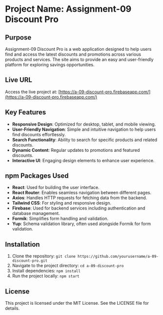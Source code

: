 # Project Name: Assignment-09 Discount Pro

## Purpose

Assignment-09 Discount Pro is a web application designed to help users find and access the latest discounts and promotions across various products and services. The site aims to provide an easy and user-friendly platform for exploring savings opportunities.

## Live URL

Access the live project at: [https://a-09-discount-pro.firebaseapp.com/](https://a-09-discount-pro.firebaseapp.com/)

## Key Features

- **Responsive Design**: Optimized for desktop, tablet, and mobile viewing.
- **User-Friendly Navigation**: Simple and intuitive navigation to help users find discounts effortlessly.
- **Search Functionality**: Ability to search for specific products and related discounts.
- **Dynamic Content**: Regular updates to promotions and featured discounts.
- **Interactive UI**: Engaging design elements to enhance user experience.

## npm Packages Used

- **React**: Used for building the user interface.
- **React Router**: Enables seamless navigation between different pages.
- **Axios**: Handles HTTP requests for fetching data from the backend.
- **Tailwind CSS**: For styling and responsive design.
- **Firebase**: Used for backend services including authentication and database management.
- **Formik**: Simplifies form handling and validation.
- **Yup**: Schema validation library, often used alongside Formik for form validation.

## Installation

1. Clone the repository: `git clone https://github.com/yourusername/a-09-discount-pro.git`
2. Navigate to the project directory: `cd a-09-discount-pro`
3. Install dependencies: `npm install`
4. Run the project locally: `npm start`

## License

This project is licensed under the MIT License. See the LICENSE file for details.
